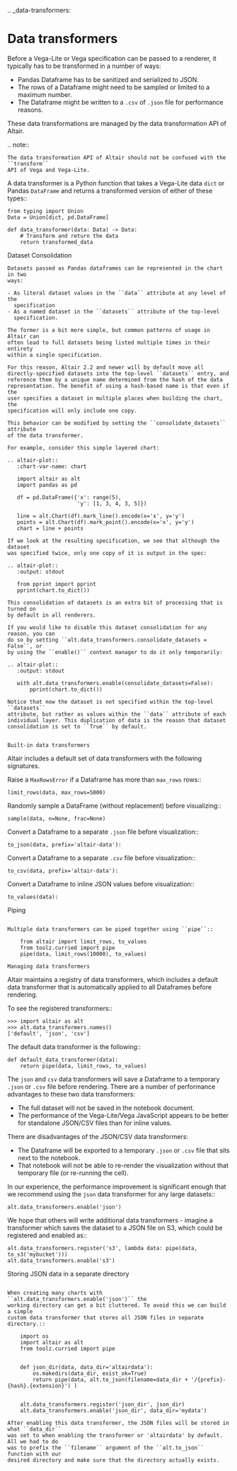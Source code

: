 .. \_data-transformers:

# Data transformers

Before a Vega-Lite or Vega specification can be passed to a renderer, it typically
has to be transformed in a number of ways:

- Pandas Dataframe has to be sanitized and serialized to JSON.
- The rows of a Dataframe might need to be sampled or limited to a maximum number.
- The Dataframe might be written to a `.csv` of `.json` file for performance
  reasons.

These data transformations are managed by the data transformation API of Altair.

.. note::

    The data transformation API of Altair should not be confused with the ``transform``
    API of Vega and Vega-Lite.

A data transformer is a Python function that takes a Vega-Lite data `dict` or
Pandas `DataFrame` and returns a transformed version of either of these types::

    from typing import Union
    Data = Union[dict, pd.DataFrame]

    def data_transformer(data: Data) -> Data:
        # Transform and return the data
        return transformed_data

Dataset Consolidation

```
Datasets passed as Pandas dataframes can be represented in the chart in two
ways:

- As literal dataset values in the ``data`` attribute at any level of the
  specification
- As a named dataset in the ``datasets`` attribute of the top-level
  specification.

The former is a bit more simple, but common patterns of usage in Altair can
often lead to full datasets being listed multiple times in their entirety
within a single specification.

For this reason, Altair 2.2 and newer will by default move all
directly-specified datasets into the top-level ``datasets`` entry, and
reference them by a unique name determined from the hash of the data
representation. The benefit of using a hash-based name is that even if the
user specifies a dataset in multiple places when building the chart, the
specification will only include one copy.

This behavior can be modified by setting the ``consolidate_datasets`` attribute
of the data transformer.

For example, consider this simple layered chart:

.. altair-plot::
   :chart-var-name: chart

   import altair as alt
   import pandas as pd

   df = pd.DataFrame({'x': range(5),
                      'y': [1, 3, 4, 3, 5]})

   line = alt.Chart(df).mark_line().encode(x='x', y='y')
   points = alt.Chart(df).mark_point().encode(x='x', y='y')
   chart = line + points

If we look at the resulting specification, we see that although the dataset
was specified twice, only one copy of it is output in the spec:

.. altair-plot::
   :output: stdout

   from pprint import pprint
   pprint(chart.to_dict())

This consolidation of datasets is an extra bit of processing that is turned on
by default in all renderers.

If you would like to disable this dataset consolidation for any reason, you can
do so by setting ``alt.data_transformers.consolidate_datasets = False``, or
by using the ``enable()`` context manager to do it only temporarily:

.. altair-plot::
   :output: stdout

   with alt.data_transformers.enable(consolidate_datasets=False):
       pprint(chart.to_dict())

Notice that now the dataset is not specified within the top-level ``datasets``
attribute, but rather as values within the ``data`` attribute of each
individual layer. This duplication of data is the reason that dataset
consolidation is set to ``True`` by default.


Built-in data transformers
```

Altair includes a default set of data transformers with the following signatures.

Raise a `MaxRowsError` if a Dataframe has more than `max_rows` rows::

    limit_rows(data, max_rows=5000)

Randomly sample a DataFrame (without replacement) before visualizing::

    sample(data, n=None, frac=None)

Convert a Dataframe to a separate `.json` file before visualization::

    to_json(data, prefix='altair-data'):

Convert a Dataframe to a separate `.csv` file before visualization::

    to_csv(data, prefix='altair-data'):

Convert a Dataframe to inline JSON values before visualization::

    to_values(data):

Piping

```

Multiple data transformers can be piped together using ``pipe``::

    from altair import limit_rows, to_values
    from toolz.curried import pipe
    pipe(data, limit_rows(10000), to_values)

Managing data transformers
```

Altair maintains a registry of data transformers, which includes a default
data transformer that is automatically applied to all Dataframes before rendering.

To see the registered transformers::

    >>> import altair as alt
    >>> alt.data_transformers.names()
    ['default', 'json', 'csv']

The default data transformer is the following::

    def default_data_transformer(data):
        return pipe(data, limit_rows, to_values)

The `json` and `csv` data transformers will save a Dataframe to a temporary
`.json` or `.csv` file before rendering. There are a number of performance
advantages to these two data transformers:

- The full dataset will not be saved in the notebook document.
- The performance of the Vega-Lite/Vega JavaScript appears to be better
  for standalone JSON/CSV files than for inline values.

There are disadvantages of the JSON/CSV data transformers:

- The Dataframe will be exported to a temporary `.json` or `.csv`
  file that sits next to the notebook.
- That notebook will not be able to re-render the visualization without
  that temporary file (or re-running the cell).

In our experience, the performance improvement is significant enough that
we recommend using the `json` data transformer for any large datasets::

    alt.data_transformers.enable('json')

We hope that others will write additional data transformers - imagine a
transformer which saves the dataset to a JSON file on S3, which could
be registered and enabled as::

    alt.data_transformers.register('s3', lambda data: pipe(data, to_s3('mybucket')))
    alt.data_transformers.enable('s3')

Storing JSON data in a separate directory

```

When creating many charts with ``alt.data_transformers.enable('json')`` the
working directory can get a bit cluttered. To avoid this we can build a simple
custom data transformer that stores all JSON files in separate directory.::

    import os
    import altair as alt
    from toolz.curried import pipe


    def json_dir(data, data_dir='altairdata'):
        os.makedirs(data_dir, exist_ok=True)
        return pipe(data, alt.to_json(filename=data_dir + '/{prefix}-{hash}.{extension}') )


    alt.data_transformers.register('json_dir', json_dir)
    alt.data_transformers.enable('json_dir', data_dir='mydata')

After enabling this data transformer, the JSON files will be stored in what ``data_dir``
was set to when enabling the transformer or 'altairdata' by default. All we had to do
was to prefix the ``filename`` argument of the ``alt.to_json`` function with our
desired directory and make sure that the directory actually exists.
```

